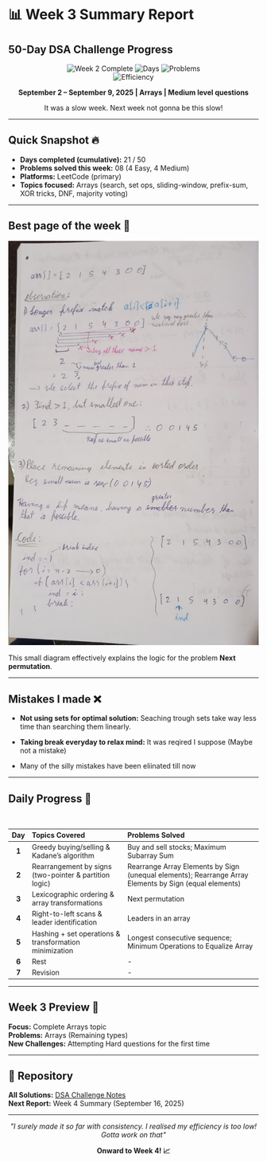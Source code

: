 # 📊 Week 3 Summary Report
## 50-Day DSA Challenge Progress

<div align="center">

![Week 2 Complete](https://img.shields.io/badge/Week%202-Complete-4CAF50?style=for-the-badge&logo=checkmarx&logoColor=white)
![Days](https://img.shields.io/badge/Days-21%2F50-FF6B6B?style=for-the-badge&logo=calendar&logoColor=white)
![Problems](https://img.shields.io/badge/Problems-08-4ECDC4?style=for-the-badge&logo=code&logoColor=white)
</br>
![Efficiency](https://img.shields.io/badge/Efficiency-40%25-FFD700?style=for-the-badge&logo=speedtest&logoColor=white)


**September 2 – September 9, 2025 | Arrays | Medium level questions**

It was a slow week. Next week not gonna be this slow!  

</div>

---


##  Quick Snapshot 🔥

- **Days completed (cumulative):** 21 / 50  
- **Problems solved this week:** 08 (4 Easy, 4 Medium)  
- **Platforms:** LeetCode (primary)  
- **Topics focused:** Arrays (search, set ops, sliding-window, prefix-sum, XOR tricks, DNF, majority voting)

---

## Best page of the week 📜

![diagram](pics/week3.jpg)

This small diagram effectively explains the logic for the problem **Next permutation**.

---

## Mistakes I made ❌

- **Not using sets for optimal solution:** Seaching trough sets take way less time than searching them linearly.
- **Taking break everyday to relax mind:** It was reqired I suppose (Maybe not a mistake)

- Many of the silly mistakes have been eliinated till now

---

## Daily Progress 📅
<br>


| Day | Topics Covered | Problems Solved |
|:---:|:---|:---|
| **1** | Greedy buying/selling & Kadane’s algorithm | Buy and sell stocks; Maximum Subarray Sum |  
| **2** | Rearrangement by signs (two-pointer & partition logic) | Rearrange Array Elements by Sign (unequal elements); Rearrange Array Elements by Sign (equal elements) |  
| **3** | Lexicographic ordering & array transformations | Next permutation |  
| **4** | Right-to-left scans & leader identification | Leaders in an array |  
| **5** | Hashing + set operations & transformation minimization | Longest consecutive sequence; Minimum Operations to Equalize Array |  
| **6** | Rest | - |  
| **7** | Revision | - |  


---


## Week 3 Preview 🚀 

**Focus:** Complete Arrays topic  
**Problems:** Arrays (Remaining types)  
**New Challenges:** Attempting Hard questions for the first time

---

## 🔗 Repository

**All Solutions:** [DSA Challenge Notes](https://github.com/Khizar-hayath/DSA-Challenge-Notes)  
**Next Report:** Week 4 Summary (September 16, 2025)

---

<div align="center">

*"I surely made it so far with consistency. I realised my efficiency is too low! Gotta work on that"*

**Onward to Week 4! 📈**

</div>
